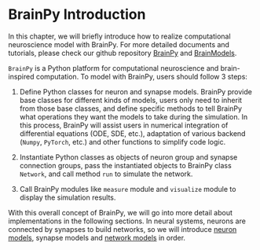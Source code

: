 # BrainPy Introduction

In this chapter, we will briefly introduce how to realize computational neuroscience model with BrainPy. For more detailed documents and tutorials, please check our github repository [BrainPy](https://github.com/PKU-NIP-Lab/BrainPy) and [BrainModels](https://github.com/PKU-NIP-Lab/BrainModels).

`BrainPy` is a Python platform for computational neuroscience and brain-inspired computation. To model with BrainPy, users should follow 3 steps:

1) Define Python classes for neuron and synapse models. BrainPy provide base classes for different kinds of models, users only need to inherit from those base classes, and define specific methods to tell BrainPy what operations they want the models to take during the simulation. In this process, BrainPy will assist users in numerical integration of differential equations (ODE, SDE, etc.), adaptation of various backend (`Numpy`, `PyTorch`, etc.) and other functions to simplify code logic.

2) Instantiate Python classes as objects of neuron group and synapse connection groups, pass the instantiated objects to BrainPy class `Network`, and call method `run` to simulate the network.

3) Call BrainPy modules like `measure` module and `visualize` module to display the simulation results.

With this overall concept of BrainPy, we will go into more detail about implementations in the following sections. In neural systems, neurons are connected by synapses to build networks, so we will introduce [neuron models](/neurons.md), synapse models and [network models](networks.md) in order.
